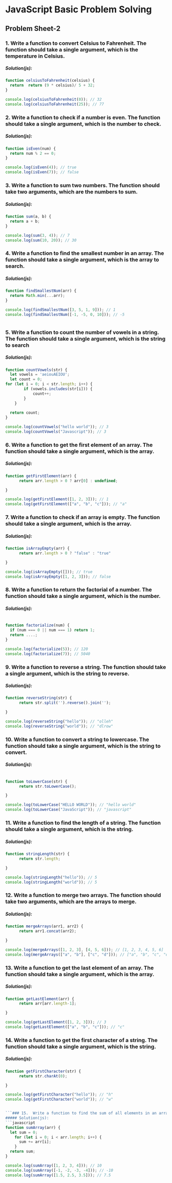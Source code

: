 # JavaScript Basic Problem Solving
## Problem Sheet-2
### 1. Write a function to convert Celsius to Fahrenheit. The function should take a single argument, which is the temperature in Celsius.
##### Solution(js):
```javascript
function celsiusToFahrenheit(celsius) {
  return  return (9 * celsius)/ 5 + 32;
}

console.log(celsiusToFahrenheit(0)); // 32
console.log(celsiusToFahrenheit(25)); // 77

```
### 2.  Write a function to check if a number is even. The function should take a single argument, which is the number to check.
##### Solution(js):
```javascript
function isEven(num) {
  return num % 2 == 0;
}

console.log(isEven(4)); // true
console.log(isEven(7)); // false
```
### 3. Write a function to sum two numbers. The function should take two arguments, which are the numbers to sum.
##### Solution(js):
```javascript
function sum(a, b) {
  return a + b;
}

console.log(sum(3, 4)); // 7
console.log(sum(10, 20)); // 30


```
### 4. Write a function to find the smallest number in an array. The function should take a single argument, which is the array to search.
##### Solution(js):
```javascript
function findSmallestNum(arr) {
  return Math.min(...arr);
}

console.log(findSmallestNum([3, 5, 1, 9])); // 1
console.log(findSmallestNum([-1, -5, 0, 10])); // -5



```
### 5. Write a function to count the number of vowels in a string. The function should take a single argument, which is the string to search
##### Solution(js):
```javascript
function countVowels(str) {
  let vowels = 'aeiouAEIOU';
  let count = 0;
for (let i = 0; i < str.length; i++) {
        if (vowels.includes(str[i])) {
            count++;
        }
    }
    
  return count;
}

console.log(countVowels("hello world")); // 3
console.log(countVowels("Javascript")); // 3


```
### 6.  Write a function to get the first element of an array. The function should take a single argument, which is the array.
##### Solution(js):
```javascript
function getFirstElement(arr) {
      return arr.length > 0 ? arr[0] : undefined;

}

console.log(getFirstElement([1, 2, 3])); // 1
console.log(getFirstElement(["a", "b", "c"])); // "a"


```
###  7. Write a function to check if an array is empty. The function should take a single argument, which is the array.
##### Solution(js):
```javascript
function isArrayEmpty(arr) {
      return arr.length > 0 ? "false" : "true"

}

console.log(isArrayEmpty([])); // true
console.log(isArrayEmpty([1, 2, 3])); // false


```
### 8. Write a function to return the factorial of a number. The function should take a single argument, which is the number.
##### Solution(js):
```javascript

function factorialize(num) {
  if (num === 0 || num === 1) return 1;
  return ....;
}

console.log(factorialize(5)); // 120
console.log(factorialize(7)); // 5040

```
### 9. Write a function to reverse a string. The function should take a single argument, which is the string to reverse.
##### Solution(js):
```javascript
function reverseString(str) {
      return str.split('').reverse().join('');

}

console.log(reverseString("hello")); // "olleh"
console.log(reverseString("world")); // "dlrow"


```
### 10. Write a function to convert a string to lowercase. The function should take a single argument, which is the string to convert.
##### Solution(js):
```javascript

function toLowerCase(str) {
      return str.toLowerCase();

}

console.log(toLowerCase("HELLO WORLD")); // "hello world"
console.log(toLowerCase("JavaScript")); // "javascript"

```
### 11. Write a function to find the length of a string. The function should take a single argument, which is the string.
##### Solution(js):
```javascript
function stringLength(str) {
      return str.length;

}

console.log(stringLength("hello")); // 5
console.log(stringLength("world")); // 5


```
### 12.  Write a function to merge two arrays. The function should take two arguments, which are the arrays to merge.
##### Solution(js):
```javascript
function mergeArrays(arr1, arr2) {
      return arr1.concat(arr2);

}

console.log(mergeArrays([1, 2, 3], [4, 5, 6])); // [1, 2, 3, 4, 5, 6]
console.log(mergeArrays(["a", "b"], ["c", "d"])); // ["a", "b", "c", "d"]


```
### 13.  Write a function to get the last element of an array. The function should take a single argument, which is the array.
##### Solution(js):
```javascript
function getLastElement(arr) {
      return arr[arr.length-1];

}

console.log(getLastElement([1, 2, 3])); // 3
console.log(getLastElement(["a", "b", "c"])); // "c"


```

### 14.  Write a function to get the first character of a string. The function should take a single argument, which is the string.
##### Solution(js):
```javascript
function getFirstCharacter(str) {
      return str.charAt(0);

}

console.log(getFirstCharacter("hello")); // "h"
console.log(getFirstCharacter("world")); // "w"


```### 15.  Write a function to find the sum of all elements in an array. The function should take a single argument, which is the array. 
##### Solution(js):
```javascript
function sumArray(arr) {
  let sum = 0;
    for (let i = 0; i < arr.length; i++) {
      sum += arr[i];
    }
  return sum;
}

console.log(sumArray([1, 2, 3, 4])); // 10
console.log(sumArray([-1, -2, -3, -4])); // -10
console.log(sumArray([1.5, 2.5, 3.5])); // 7.5


```


